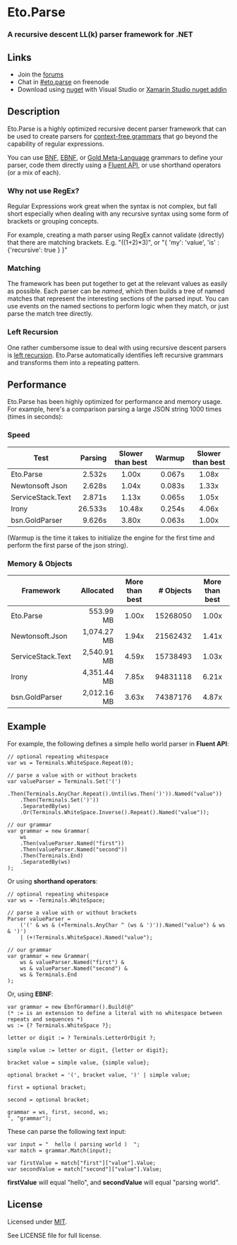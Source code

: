 Eto.Parse
=========
### A recursive descent LL(k) parser framework for .NET

Links
-----

* Join the [forums](http://groups.google.com/group/eto-parse)
* Chat in [#eto.parse](http://webchat.freenode.net/?channels=eto.parse) on freenode
* Download using [nuget](https://www.nuget.org/packages/Eto.Parse/) with Visual Studio or [Xamarin Studio nuget addin](https://github.com/mrward/monodevelop-nuget-addin)

Description
-----------

Eto.Parse is a highly optimized recursive decent parser framework that can be used to create parsers for [context-free grammars](http://en.wikipedia.org/wiki/Context-free_grammar) that go beyond the capability of regular expressions.

You can use [BNF](https://en.wikipedia.org/wiki/Backus–Naur_Form), [EBNF](http://en.wikipedia.org/wiki/Extended_Backus–Naur_Form), or [Gold Meta-Language](http://goldparser.org/doc/grammars) grammars to define your parser, code them directly using a [Fluent API](http://en.wikipedia.org/wiki/Fluent_interface), or use shorthand operators (or a mix of each).

### Why not use RegEx?

Regular Expressions work great when the syntax is not complex, but fall short especially when dealing with any recursive syntax using some form of brackets or grouping concepts. 

For example, creating a math parser using RegEx cannot validate (directly) that there are matching brackets.  E.g. "((1+2)*3)", or "{ 'my': 'value', 'is' : {'recursive': true } }"

### Matching

The framework has been put together to get at the relevant values as easily as possible.  Each parser can be *named*, which then builds a tree of named matches that represent the interesting sections of the parsed input. You can use events on the named sections to perform logic when they match, or just parse the match tree directly.

### Left Recursion

One rather cumbersome issue to deal with using recursive descent parsers is [left recursion](http://en.wikipedia.org/wiki/Left_recursion). Eto.Parse automatically identifies left recursive grammars and transforms them into a repeating pattern.

Performance
-----------

Eto.Parse has been highly optimized for performance and memory usage. For example, here's a comparison parsing a large JSON string 1000 times (times in seconds):

### Speed

Test             | Parsing | Slower than best |  Warmup | Slower than best---------------- | ------: | :--------------: | ------: | :--------------:Eto.Parse        |  2.532s |     1.00x        |  0.067s |     1.08xNewtonsoft Json  |  2.628s |     1.04x        |  0.083s |     1.33xServiceStack.Text|  2.871s |     1.13x        |  0.065s |     1.05xIrony            | 26.533s |    10.48x        |  0.254s |     4.06xbsn.GoldParser   |  9.626s |     3.80x        |  0.063s |     1.00x
(Warmup is the time it takes to initialize the engine for the first time and perform the first parse of the json string).

### Memory & Objects

Framework        |  Allocated  | More than best | # Objects | More than best
---------------- | ----------: | :------------: | --------: | :------------:
Eto.Parse        |   553.99 MB |      1.00x     |  15268050 |    1.00x
Newtonsoft.Json  | 1,074.27 MB |      1.94x     |  21562432 |    1.41x
ServiceStack.Text| 2,540.91 MB |      4.59x     |  15738493 |    1.03x
Irony            | 4,351.44 MB |      7.85x     |  94831118 |    6.21x
bsn.GoldParser   | 2,012.16 MB |      3.63x     |  74387176 |    4.87x

Example
-------

For example, the following defines a simple hello world parser in **Fluent API**:

	// optional repeating whitespace
	var ws = Terminals.WhiteSpace.Repeat(0);

	// parse a value with or without brackets
	var valueParser = Terminals.Set('(')
		.Then(Terminals.AnyChar.Repeat().Until(ws.Then(')')).Named("value"))
		.Then(Terminals.Set(')'))
		.SeparatedBy(ws)
		.Or(Terminals.WhiteSpace.Inverse().Repeat().Named("value"));

	// our grammar
	var grammar = new Grammar(
		ws
		.Then(valueParser.Named("first"))
		.Then(valueParser.Named("second"))
		.Then(Terminals.End)
		.SeparatedBy(ws)
	);

Or using **shorthand operators**:

	// optional repeating whitespace
	var ws = -Terminals.WhiteSpace;

	// parse a value with or without brackets
	Parser valueParser = 
		('(' & ws & (+Terminals.AnyChar ^ (ws & ')')).Named("value") & ws & ')')
		| (+!Terminals.WhiteSpace).Named("value");

	// our grammar
	var grammar = new Grammar(
		ws & valueParser.Named("first") & 
		ws & valueParser.Named("second") & 
		ws & Terminals.End
	);

Or, using **EBNF**:

	var grammar = new EbnfGrammar().Build(@"
	(* := is an extension to define a literal with no whitespace between repeats and sequences *)
	ws := {? Terminals.WhiteSpace ?};
	
	letter or digit := ? Terminals.LetterOrDigit ?;
	
	simple value := letter or digit, {letter or digit};
	
	bracket value = simple value, {simple value};
	
	optional bracket = '(', bracket value, ')' | simple value;
	
	first = optional bracket;
	
	second = optional bracket;
	
	grammar = ws, first, second, ws;
	", "grammar");

These can parse the following text input:

	var input = "  hello ( parsing world )  ";
	var match = grammar.Match(input);
	
	var firstValue = match["first"]["value"].Value;
	var secondValue = match["second"]["value"].Value;

**firstValue** will equal "hello", and **secondValue** will equal "parsing world".


License
-------

Licensed under [MIT](http://opensource.org/licenses/MIT).

See LICENSE file for full license.